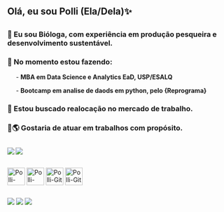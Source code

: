 <h2> Olá, eu sou Polli (Ela/Dela)✨<h2>  

### 🎣 Eu sou Bióloga, com experiência em produção pesqueira e desenvolvimento sustentável.
### 🌱 No momento estou fazendo:
  &nbsp;&nbsp;&nbsp;&nbsp;&nbsp;- **MBA em Data Science e Analytics EaD, USP/ESALQ**
  
  &nbsp;&nbsp;&nbsp;&nbsp;&nbsp;- **Bootcamp em analise de daods em python, pelo {Reprograma}** 
### 🎯 Estou buscado realocação no mercado de trabalho.
### 💪🌎 Gostaria de atuar em trabalhos com propósito.


##

<div>
  <img align='left' heigth='180cm' src= 'https://github-readme-stats.vercel.app/api?username=polliferraz&show_icons=true&theme=catppuccin_mocha' />
  <img heigth='180cm' src= 'https://github-readme-stats.vercel.app/api/top-langs/?username=polliferraz&layout=compact&langs_count=6&theme=catppuccin_mocha' />
</div>

##
<div>	
 <img align='center' alt='Polli-Python' height='40' width='40' src='https://cdn.jsdelivr.net/gh/devicons/devicon@latest/icons/python/python-original.svg' />   
 <img align='center' alt='Polli-Vscode' height='40' width='40' src="https://cdn.jsdelivr.net/gh/devicons/devicon@latest/icons/vscode/vscode-original.svg" />
 <img align='center' alt='Polli-Git' height='40' width='40' src="https://cdn.jsdelivr.net/gh/devicons/devicon@latest/icons/git/git-original.svg" />   
 <img align='center' alt='Polli-Git' height='40' width='40'src="https://cdn.jsdelivr.net/gh/devicons/devicon@latest/icons/anaconda/anaconda-original.svg" />
           
</div>

##
  
<div> 
  	<a href="https://https://www.linkedin.com/in/pollianna-ferraz-91a12925" target="_blank"><img src="https://img.shields.io/badge/-LinkedIn-%230077B5?style=for-the-badge&logo=linkedin&logoColor=white" target="_blank"></a> 
  <a href="https://instagram.com/p0lliferraz" target="_blank"><img src="https://img.shields.io/badge/-Instagram-%23E4405F?style=for-the-badge&logo=instagram&logoColor=white" target="_blank"></a>
   <a href="https://link-para-seu-curriculo-lattes"><img src="https://img.shields.io/badge/-  Lattes  -%230077B5?style=for-the-badge&logoColor=white" target="_blank"></a>
<div>
